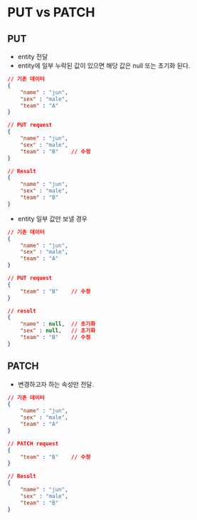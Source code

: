 # PUT vs PATCH

## PUT
- entity 전달
- entity에 일부 누락된 값이 있으면 해당 값은 null 또는 초기화 된다.
```json
// 기존 데이터
{
    "name" : "jun",
    "sex" : "male",
    "team" : "A"
}

// PUT request
{
    "name" : "jun",
    "sex" : "male",
    "team" : "B"    // 수정
}

// Result
{
    "name" : "jun",
    "sex" : "male",
    "team" : "B"
}
```

- entity 일부 값만 보낼 경우
```json
// 기존 데이터
{
    "name" : "jun",
    "sex" : "male",
    "team" : "A"
}

// PUT request
{
    "team" : "B"    // 수정
}

// result
{
    "name" : null,  // 초기화
    "sex" : null,   // 초기화
    "team" : "B"    // 수정
}
```

## PATCH
- 변경하고자 하는 속성만 전달.
```json
// 기존 데이터
{
    "name" : "jun",
    "sex" : "male",
    "team" : "A"
}

// PATCH request
{
    "team" : "B"    // 수정
}

// Result
{
    "name" : "jun",
    "sex" : "male",
    "team" : "B"
}
```
